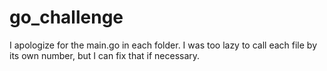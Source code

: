 # go_challenge

I apologize for the main.go in each folder. I was too lazy to call each file by its own number, but I can fix that if necessary.

